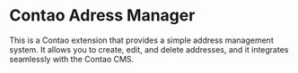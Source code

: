 # Contao Adress Manager

This is a Contao extension that provides a simple address management system. It allows you to create, edit, and delete addresses, and it integrates seamlessly with the Contao CMS.
